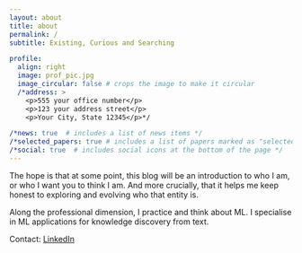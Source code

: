 ```yaml
---
layout: about
title: about
permalink: /
subtitle: Existing, Curious and Searching

profile:
  align: right
  image: prof_pic.jpg
  image_circular: false # crops the image to make it circular
  /*address: >
    <p>555 your office number</p>
    <p>123 your address street</p>
    <p>Your City, State 12345</p>*/

/*news: true  # includes a list of news items */
/*selected_papers: true # includes a list of papers marked as "selected={true}" */
/*social: true  # includes social icons at the bottom of the page */
---
```


The hope is that at some point, this blog will be an introduction to who I am, or who I want you to think I am. 
And more crucially, that it helps me keep honest to exploring and evolving who that entity is.


Along the professional dimension, I practice and think about ML. I specialise in ML
applications for knowledge discovery from text. 

<!--Put your address / P.O. box / other info right below your picture. You can also disable any these elements by  
editing `profile` property of the YAML header of your `_pages/about.md`. Edit `_bibliography/papers.bib` and 
 will render your [publications page](/al-folio/publications/) automatically. -->



Contact: [LinkedIn](https://www.linkedin.com/in/payal-mitra-062b781aa/)